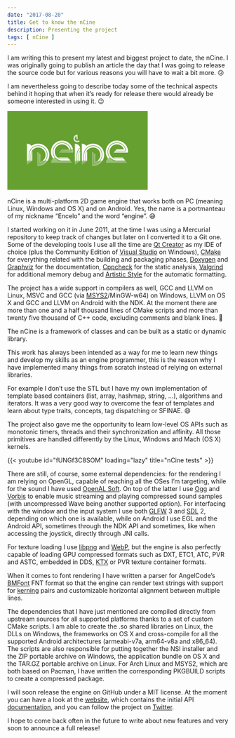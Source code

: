 ```yaml
---
date: "2017-08-20"
title: Get to know the nCine
description: Presenting the project
tags: [ nCine ]
---
```


I am writing this to present my latest and biggest project to date, the nCine.
I was originally going to publish an article the day that I was going to release the source code but for various reasons you will have to wait a bit more. :cry:

I am nevertheless going to describe today some of the technical aspects behind it hoping that when it’s ready for release there would already be someone interested in using it. :wink:

[![The nCine banner](/images/nCine_banner.png "The nCine banner")](https://ncine.github.io)

nCine is a multi-platform 2D game engine that works both on PC (meaning Linux, Windows and OS X) and on Android. Yes, the name is a portmanteau of my nickname “Encelo” and the word “engine”. :sweat_smile:

I started working on it in June 2011, at the time I was using a Mercurial repository to keep track of changes but later on I converted it to a Git one. Some of the developing tools I use all the time are [Qt Creator](https://www.qt.io/ide/) as my IDE of choice (plus the Community Edition of [Visual Studio](https://www.visualstudio.com/vs/community/) on Windows), [CMake](https://cmake.org/) for everything related with the building and packaging phases, [Doxygen](http://www.doxygen.org/) and [Graphviz](http://www.graphviz.org/) for the documentation, [Cppcheck](http://cppcheck.sourceforge.net/) for the static analysis, [Valgrind](http://valgrind.org/) for additional memory debug and [Artistic Style](http://astyle.sourceforge.net/) for the automatic formatting.

The project has a wide support in compilers as well, GCC and LLVM on Linux, MSVC and GCC (via [MSYS2](http://www.msys2.org/)/MinGW-w64) on Windows, LLVM on OS X and GCC and LLVM on Android with the NDK. At the moment there are more than one and a half thousand lines of CMake scripts and more than twenty five thousand of C++ code, excluding comments and blank lines. :muscle:

The nCine is a framework of classes and can be built as a static or dynamic library.

This work has always been intended as a way for me to learn new things and develop my skills as an engine programmer, this is the reason why I have implemented many things from scratch instead of relying on external libraries.

For example I don’t use the STL but I have my own implementation of template based containers (list, array, hashmap, string, …), algorithms and iterators. It was a very good way to overcome the fear of templates and learn about type traits, concepts, tag dispatching or SFINAE. :smile:

The project also gave me the opportunity to learn low-level OS APIs such as monotonic timers, threads and their synchronization and affinity. All those primitives are handled differently by the Linux, Windows and Mach (OS X) kernels.

{{< youtube id="fUNGf3C8SOM" loading="lazy" title="nCine tests" >}}

There are still, of course, some external dependencies: for the rendering I am relying on OpenGL, capable of reaching all the OSes I’m targeting, while for the sound I have used [OpenAL Soft](http://kcat.strangesoft.net/openal.html). On top of the latter I use [Ogg](https://www.xiph.org/ogg/) and [Vorbis](https://www.xiph.org/vorbis/) to enable music streaming and playing compressed sound samples (with uncompressed Wave being another supported option). For interfacing with the window and the input system I use both [GLFW](http://www.glfw.org/) 3 and [SDL](https://www.libsdl.org/) 2, depending on which one is available, while on Android I use EGL and the Android API, sometimes through the NDK API and sometimes, like when accessing the joystick, directly through JNI calls.

For texture loading I use [libpng](http://www.libpng.org/pub/png/libpng.html) and [WebP](https://developers.google.com/speed/webp/), but the engine is also perfectly capable of loading GPU compressed formats such as DXT, ETC1, ATC, PVR and ASTC, embedded in DDS, [KTX](https://www.khronos.org/opengles/sdk/tools/KTX/) or PVR texture container formats.

When it comes to font rendering I have written a parser for AngelCode’s [BMFont](http://www.angelcode.com/products/bmfont/) FNT format so that the engine can render text strings with support for [kerning](https://en.wikipedia.org/wiki/Kerning) pairs and customizable horizontal alignment between multiple lines.

The dependencies that I have just mentioned are compiled directly from upstream sources for all supported platforms thanks to a set of custom CMake scripts. I am able to create the .so shared libraries on Linux, the DLLs on Windows, the frameworks on OS X and cross-compile for all the supported Android architectures (armeabi-v7a, arm64-v8a and x86_64). The scripts are also responsible for putting together the NSI installer and the ZIP portable archive on Windows, the application bundle on OS X and the TAR.GZ portable archive on Linux. For Arch Linux and MSYS2, which are both based on Pacman, I have written the corresponding PKGBUILD scripts to create a compressed package.

I will soon release the engine on GitHub under a MIT license. At the moment you can have a look at the [website](https://ncine.github.io/), which contains the initial API [documentation](https://ncine.github.io/docs/), and you can follow the project on [Twitter](https://twitter.com/ncine2d).

I hope to come back often in the future to write about new features and very soon to announce a full release!

